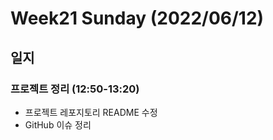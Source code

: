 # Week21 Sunday (2022/06/12)

## 일지

### 프로젝트 정리 (12:50-13:20)

  * 프로젝트 레포지토리 README 수정
  * GitHub 이슈 정리
